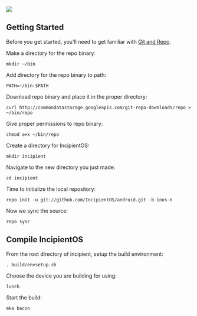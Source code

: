 <img src="https://raw.githubusercontent.com/ROM-Jeremy/android/cm-14.1/logo.png">

Getting Started
---------------

Before you get started, you'll need to get familiar with [Git and Repo](https://source.android.com/source/using-repo.html).

Make a directory for the repo binary:

    mkdir ~/bin

Add directory for the repo binary to path:

    PATH=~/bin:$PATH

Download repo binary and place it in the proper directory:

    curl http://commondatastorage.googleapis.com/git-repo-downloads/repo > ~/bin/repo

Give proper permissions to repo binary:

    chmod a+x ~/bin/repo

Create a directory for IncipientOS:

    mkdir incipient
    
Navigate to the new directory you just made:

    cd incipient

Time to initialize the local repository:

    repo init -u git://github.com/IncipientOS/android.git -b inos-n

Now we sync the source:

    repo sync

Compile IncipientOS
-------------------

From the root directory of incipient, setup the build environment:

    . build/envsetup.sh

Choose the device you are building for using:

    lunch

Start the build:

    mka bacon

